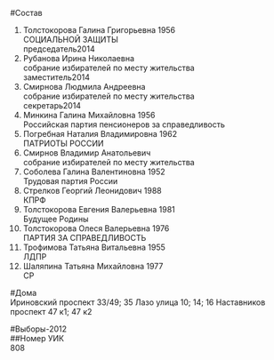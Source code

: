 #Состав  
1. Толстокорова Галина Григорьевна 1956  
    СОЦИАЛЬНОЙ ЗАЩИТЫ  
    председатель2014  
2. Рубанова Ирина Николаевна  
    собрание избирателей по месту жительства  
    заместитель2014  
3. Смирнова Людмила Андреевна  
    собрание избирателей по месту жительства  
    секретарь2014  
4. Минкина Галина Михайловна 1956  
    Российская партия пенсионеров за справедливость  
5. Погребная Наталия Владимировна 1962  
    ПАТРИОТЫ РОССИИ  
6. Смирнов Владимир Анатольевич  
    собрание избирателей по месту жительства  
7. Соболева Галина Валентиновна 1952  
    Трудовая партия России  
8. Стрелков Георгий Леонидович 1988  
    КПРФ  
9. Толстокорова Евгения Валерьевна 1981  
    Будущее Родины  
10. Толстокорова Олеся Валерьевна 1976  
    ПАРТИЯ ЗА СПРАВЕДЛИВОСТЬ  
11. Трофимова Татьяна Витальевна 1955  
    ЛДПР  
12. Шаляпина Татьяна Михайловна 1977  
    СР  
  
#Дома  
Ириновский проспект 33/49; 35 Лазо улица 10; 14; 16 Наставников проспект 47 к1; 47 к2  
  
#Выборы-2012  
##Номер УИК  
808  
